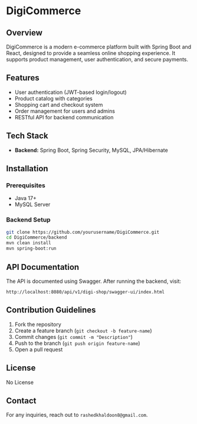 # DigiCommerce

## Overview
DigiCommerce is a modern e-commerce platform built with Spring Boot and React, designed to provide a seamless online shopping experience. It supports product management, user authentication, and secure payments.

## Features
- User authentication (JWT-based login/logout)
- Product catalog with categories
- Shopping cart and checkout system
- Order management for users and admins
- RESTful API for backend communication

## Tech Stack
- **Backend:** Spring Boot, Spring Security, MySQL, JPA/Hibernate

## Installation
### Prerequisites
- Java 17+
- MySQL Server

### Backend Setup
```bash
git clone https://github.com/yourusername/DigiCommerce.git
cd DigiCommerce/backend
mvn clean install
mvn spring-boot:run
```

## API Documentation
The API is documented using Swagger. After running the backend, visit:
```
http://localhost:8080/api/v1/digi-shop/swagger-ui/index.html
```

## Contribution Guidelines
1. Fork the repository
2. Create a feature branch (`git checkout -b feature-name`)
3. Commit changes (`git commit -m "Description"`)
4. Push to the branch (`git push origin feature-name`)
5. Open a pull request

## License
No License

## Contact
For any inquiries, reach out to `rashedkhaldoon8@gmail.com`.

